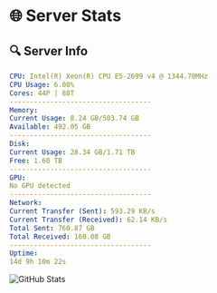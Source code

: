 # 🌐 Server Stats
## 🔍 Server Info
```yaml
CPU: Intel(R) Xeon(R) CPU E5-2699 v4 @ 1344.70MHz
CPU Usage: 6.00%
Cores: 44P | 88T
-----------------------------------
Memory:
Current Usage: 8.24 GB/503.74 GB
Available: 492.05 GB
-----------------------------------
Disk:
Current Usage: 28.34 GB/1.71 TB
Free: 1.60 TB
-----------------------------------
GPU:
No GPU detected
-----------------------------------
Network:
Current Transfer (Sent): 593.29 KB/s
Current Transfer (Received): 62.14 KB/s
Total Sent: 760.87 GB
Total Received: 160.08 GB
-----------------------------------
Uptime:
14d 9h 10m 22s
```
![GitHub Stats](https://img.shields.io/badge/Updated-2025-05-04_02:19:10-blue)